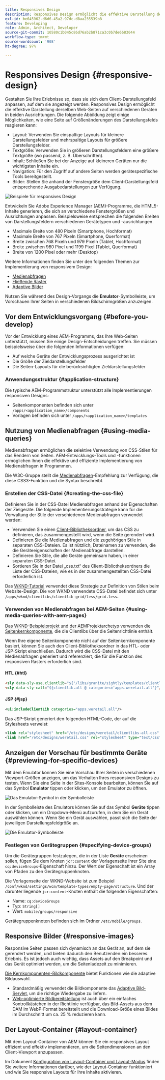 ```yaml
---
title: Responsives Design
description: Responsives Design ermöglicht die effektive Darstellung derselben Erlebnisse auf verschiedenen Geräten in verschiedenen Ausrichtungen.
exl-id: be645062-d6d6-45a2-97dc-d8aa235539b8
feature: Developing
role: Admin, Architect, Developer
source-git-commit: 10580c1b045c86d76ab2b871ca3c0b7de6683044
workflow-type: tm+mt
source-wordcount: '908'
ht-degree: 97%

---
```


# Responsives Design {#responsive-design}

Gestalten Sie Ihre Erlebnisse so, dass sie sich dem Client-Darstellungsfeld anpassen, auf dem sie angezeigt werden. Responsives Design ermöglicht die effektive Darstellung derselben Web-Seiten auf verschiedenen Geräten in beiden Ausrichtungen. Die folgende Abbildung zeigt einige Möglichkeiten, wie eine Seite auf Größenänderungen des Darstellungsfelds reagieren kann:

* Layout: Verwenden Sie einspaltige Layouts für kleinere Darstellungsfelder und mehrspaltige Layouts für größere Darstellungsfelder.
* Textgröße: Verwenden Sie in größeren Darstellungsfeldern eine größere Textgröße (wo passend, z. B. Überschriften).
* Inhalt: Schließen Sie bei der Anzeige auf kleineren Geräten nur die wichtigsten Inhalte ein.
* Navigation: Für den Zugriff auf andere Seiten werden gerätespezifische Tools bereitgestellt.
* Bilder: Stellen Sie anhand der Fenstergröße dem Client-Darstellungsfeld entsprechende Ausgabedarstellungen zur Verfügung.

![Beispiele für responsives Design](assets/responsive-example.png)

Entwickeln Sie Adobe Experience Manager (AEM)-Programme, die HTML5-Inhalte generieren, die sich an verschiedene Fenstergrößen und Ausrichtungen anpassen. Beispielsweise entsprechen die folgenden Breiten von Darstellungsfeldern verschiedenen Gerätetypen und -ausrichtungen.

* Maximale Breite von 480 Pixeln (Smartphone, Hochformat)
* Maximale Breite von 767 Pixeln (Smartphone, Querformat)
* Breite zwischen 768 Pixeln und 979 Pixeln (Tablet, Hochformat)
* Breite zwischen 980 Pixel und 1199 Pixel (Tablet, Querformat)
* Breite von 1200 Pixel oder mehr (Desktop)

Weitere Informationen finden Sie unter den folgenden Themen zur Implementierung von responsivem Design:

* [Medienabfragen](#using-media-queries)
* [Fließende Raster](#developing-a-fluid-grid)
* [Adaptive Bilder](#using-adaptive-images)

Nutzen Sie während des Design-Vorgangs die **Emulator**-Symbolleiste, um Vorschauen Ihrer Seiten in verschiedenen Bildschirmgrößen anzuzeigen.

## Vor dem Entwicklungsvorgang  {#before-you-develop}

Vor der Entwicklung eines AEM-Programms, das Ihre Web-Seiten unterstützt, müssen Sie einige Design-Entscheidungen treffen. Sie müssen beispielsweise über die folgenden Informationen verfügen:

* Auf welche Geräte der Entwicklungsprozess ausgerichtet ist
* Die Größe der Zieldarstellungsfelder
* Die Seiten-Layouts für die berücksichtigten Zieldarstellungsfelder

### Anwendungsstruktur {#application-structure}

Die typische AEM-Programmstruktur unterstützt alle Implementierungen responsiven Designs:

* Seitenkomponenten befinden sich unter `/apps/<application_name>/components`
* Vorlagen befinden sich unter `/apps/<application_name>/templates`

## Nutzung von Medienabfragen  {#using-media-queries}

Medienabfragen ermöglichen die selektive Verwendung von CSS-Stilen für das Rendern von Seiten. AEM-Entwicklungs-Tools und -funktionen ermöglichen Ihnen die effektive und effiziente Implementierung von Medienabfragen in Programmen.

Die W3C-Gruppe stellt die [Medienabfragen](https://www.w3.org/TR/css3-mediaqueries/)-Empfehlung zur Verfügung, die diese CSS3-Funktion und die Syntax beschreibt.

### Erstellen der CSS-Datei {#creating-the-css-file}

Definieren Sie in der CSS-Datei Medienabfragen anhand der Eigenschaften der Zielgeräte. Die folgende Implementierungsstrategie kann für die Verwaltung der Stile der verschiedenen Medienabfragen verwendet werden:

* Verwenden Sie einen [Client-Bibliotheksordner](clientlibs.md), um das CSS zu definieren, das zusammengestellt wird, wenn die Seite gerendert wird.
* Definieren Sie die Medienabfragen und die zugehörigen Stile in separaten CSS-Dateien. Es ist nützlich, Dateinamen zu verwenden, die die Geräteeigenschaften der Medienabfrage darstellen.
* Definieren Sie Stile, die alle Geräte gemeinsam haben, in einer separaten CSS-Datei.
* Sortieren Sie in der Datei „css.txt“ des Client-Bibliotheksordners die Liste der CSS-Dateien, wie es in der zusammengestellten CSS-Datei erforderlich ist.

Das [WKND-Tutorial](develop-wknd-tutorial.md) verwendet diese Strategie zur Definition von Stilen beim Website-Design. Die von WKND verwendete CSS-Datei befindet sich unter `/apps/wknd/clientlibs/clientlib-grid/less/grid.less`.

### Verwenden von Medienabfragen bei AEM-Seiten {#using-media-queries-with-aem-pages}

[Das WKND-Beispielprojekt](/help/implementing/developing/introduction/develop-wknd-tutorial.md) und der [AEM](https://experienceleague.adobe.com/docs/experience-manager-core-components/using/developing/archetype/overview.html?lang=de)Projektarchetyp verwenden die [Seitenkernkomponente](https://experienceleague.adobe.com/docs/experience-manager-core-components/using/wcm-components/page.html?lang=de), die die Clientlibs über die Seitenrichtlinie enthält.

Wenn Ihre eigene Seitenkomponente nicht auf der Seitenkernkomponente basiert, können Sie auch den Client-Bibliotheksordner in das HTL- oder JSP-Skript einschließen. Dadurch wird die CSS-Datei mit den Medienabfragen generiert und referenziert, die für die Funktion des responsiven Rasters erforderlich sind.

#### HTL {#htl}

```html
<sly data-sly-use.clientlib="${'/libs/granite/sightly/templates/clientlib.html'}">
<sly data-sly-call="${clientlib.all @ categories='apps.weretail.all'}"/>
```

#### JSP {#jsp}

```xml
<ui:includeClientLib categories="apps.weretail.all"/>
```

Das JSP-Skript generiert den folgenden HTML-Code, der auf die Stylesheets verweist:

```xml
<link rel="stylesheet" href="/etc/designs/weretail/clientlibs-all.css" type="text/css">
<link href="/etc/designs/weretail.css" rel="stylesheet" type="text/css">
```

## Anzeigen der Vorschau für bestimmte Geräte {#previewing-for-specific-devices}

Mit dem Emulator können Sie eine Vorschau Ihrer Seiten in verschiedenen Viewport-Größen anzeigen, um das Verhalten Ihres responsiven Designs zu testen. Wenn Sie eine Seite in der Sites-Konsole bearbeiten, können Sie auf das Symbol **Emulator** tippen oder klicken, um den Emulator zu öffnen.

![Das Emulator-Symbol in der Symbolleiste](assets/emulator-icon.png)

In der Symbolleiste des Emulators können Sie auf das Symbol **Geräte** tippen oder klicken, um ein Dropdown-Menü aufzurufen, in dem Sie ein Gerät auswählen können. Wenn Sie ein Gerät auswählen, passt sich die Seite der jeweiligen Darstellungsfeldgröße an.

![Die Emulator-Symbolleiste](assets/emulator.png)

### Festlegen von Gerätegruppen {#specifying-device-groups}

Um die Gerätegruppen festzulegen, die in der Liste **Geräte** erscheinen sollen, fügen Sie dem Knoten `jcr:content` der Vorlagenseite Ihrer Site eine `cq:deviceGroups`-Eigenschaft hinzu. Der Wert der Eigenschaft ist ein Array von Pfaden zu den Gerätegruppenknoten.

Die Vorlagenseite der WKND-Website ist zum Beispiel `/conf/wknd/settings/wcm/template-types/empty-page/structure`. Und der darunter liegende `jcr:content`-Knoten enthält die folgenden Eigenschaften:

* Name: `cq:deviceGroups`
* Typ: `String[]`
* Wert: `mobile/groups/responsive`

Gerätegruppenknoten befinden sich im Ordner `/etc/mobile/groups`.

## Responsive Bilder {#responsive-images}

Responsive Seiten passen sich dynamisch an das Gerät an, auf dem sie gerendert werden, und bieten dadurch den Benutzenden ein besseres Erlebnis. Es ist jedoch auch wichtig, dass Assets auf den Breakpoint und das Gerät optimiert werden, um die Seitenladezeit zu minimieren.

[Die Kernkomponenten-Bildkomponente](https://experienceleague.adobe.com/docs/experience-manager-core-components/using/wcm-components/image.html?lang=de) bietet Funktionen wie die adaptive Bildauswahl.

* Standardmäßig verwendet die Bildkomponente das [Adaptive Bild-Servlet](https://experienceleague.adobe.com/docs/experience-manager-core-components/using/developing/adaptive-image-servlet.html?lang=de), um die richtige Wiedergabe zu liefern.
* [Web-optimierte Bildbereitstellung](https://experienceleague.adobe.com/docs/experience-manager-core-components/using/developing/web-optimized-image-delivery.html?lang=de) ist auch über ein einfaches Kontrollkästchen in der Richtlinie verfügbar, das Bild-Assets aus dem DAM im WebP-Format bereitstellt und die Download-Größe eines Bildes im Durchschnitt um ca. 25 % reduzieren kann.

## Der Layout-Container {#layout-container}

Mit dem Layout-Container von AEM können Sie ein responsives Layout effizient und effektiv implementieren, um die Seitendimensionen an den Client-Viewport anzupassen.

Im Dokument [Konfiguration von Layout-Container und Layout-Modus](/help/sites-cloud/administering/responsive-layout.md) finden Sie weitere Informationen darüber, wie der Layout-Container funktioniert und wie Sie responsive Layouts für Ihre Inhalte aktivieren.
